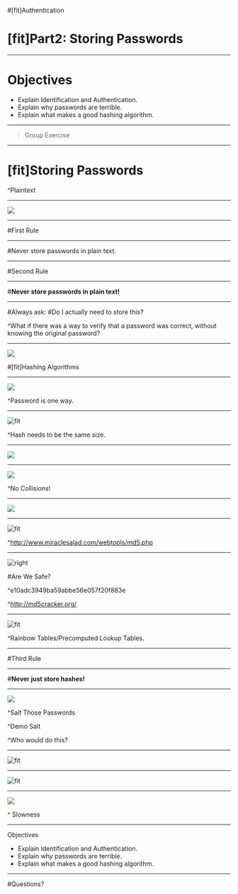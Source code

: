 #[fit]Authentication

# [fit]Part2: Storing Passwords

---

# Objectives
- Explain Identification and Authentication.
- Explain why passwords are terrible.
- Explain what makes a good hashing algorithm.

---

> Group Exercise

---

# [fit]Storing Passwords

^Plaintext

---

![](img/ramblerRuHack.png)

---

#First Rule

---

#Never store passwords in plain text.

---

#Second Rule

---

#**Never store passwords in plain text!**

---

#Always ask: 
#Do I actually need to store this?

^What if there was a way to verify that a password was correct, without knowing the original password?

---

![](img/formula.jpg)

#[fit]Hashing Algorithms

---

![](img/oneway.jpg)

^Password is one way.

---

![fit](img/sameSize.png)

^Hash needs to be the same size.

---

![](img/easyButton.jpg)

---

![](img/collision.jpg)

^No Collisions!

---

![](img/avalanche.jpg)

---

![fit](img/AvalancheEffect.png)

^http://www.miraclesalad.com/webtools/md5.php

---

![right](img/question.jpg)

#Are We Safe?

^e10adc3949ba59abbe56e057f20f883e

^http://md5cracker.org/

---

![fit](img/rainbowTable.jpg)

^Rainbow Tables/Precomputed Lookup Tables.

---

#Third Rule

---

#**Never just store hashes!**

---

![](img/salt.jpg)

^Salt Those Passwords

^Demo Salt

^Who would do this?

---

![fit](img/Linkedin.png)

---

![fit](img/myspace.png)

---

![](img/tortoise.jpg)

^ Slowness

---

Objectives

- Explain Identification and Authentication.
- Explain why passwords are terrible.
- Explain what makes a good hashing algorithm.

---

#Questions?



